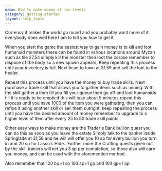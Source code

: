 ```yaml
---
name: How to make money at low levels 
category: getting-started
layout: help_topic
---
```

Currency it makes the world go round and you probably want more of it everybody does well here I am to tell you how to get it.

When you start the game the easiest way to gain money is to kill and loot humanoid monsters these can be found in various locations around Myzan such as tile 27,54 simply kill the monster then loot the corpse remember to dispose of the body so a new spawn appears, Keep repeating this process until your inventory is full. Next head to town at 31,59 and sell the loot to the healer.

Repeat this process until you have the money to buy trade skills. Next purchase a trade skill that allows you to gather items such as mining. With the skill gather a item till you fill your queue then go off and loot humanoids till it is ready to be emptied this will take about 5 minutes repeat this process until you have 1000 of the item you were gathering, then you can refine it using another skill or sell them outright, keep repeating the process until you have the desired amount of money remember to upgrade to a higher level of Item after every 25 to 50 trade skill points.

Other easy ways to make money are the Trader\`s Bank bullion quest you can do this as soon as you leave the estate Simply talk to the banker inside Springlade at 31,58 and he will will offer you 10 sp for every bullion you turn in and 20 sp for Lasso\`s Hide.  Further more the Crafting quests given out by the skill trainers will net you 3 sp per completion, so those also will earn you money, and can be used with the aforemention method.

Also remember that 100 bp=1 sp 100 sp=1 gp and 100 gp=1 pp
